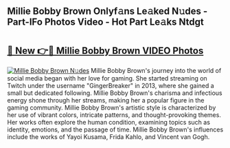 ## Millie Bobby Brown Onlyf𝚊ns Le𝚊ked N𝚞des - Part-IFo Photos Video - Hot Part Le𝚊ks Ntdgt

# <h2><a href="http://ab8220.deff.icu/?id=Millie+Bobby+Brown">🔗 New 👉🔴 Millie Bobby Brown VIDEO Photos</a></h2>

[![Millie Bobby Brown N𝚞des](https://i.imgur.com/rIISA9y.gif)](http://ab8220.deff.icu/?id=Millie+Bobby+Brown)
Millie Bobby Brown's journey into the world of social media began with her love for gaming. She started streaming on Twitch under the username "GingerBreaker" in 2013, where she gained a small but dedicated following. Millie Bobby Brown's charisma and infectious energy shone through her streams, making her a popular figure in the gaming community. Millie Bobby Brown's artistic style is characterized by her use of vibrant colors, intricate patterns, and thought-provoking themes. Her works often explore the human condition, examining topics such as identity, emotions, and the passage of time. Millie Bobby Brown's influences include the works of Yayoi Kusama, Frida Kahlo, and Vincent van Gogh.
